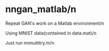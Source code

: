 # nngan_matlab/n

Repeat GAN's work on a Matlab environment/n

Using MNIST data(contained in data.mat)/n

Just run nnmultitry.m/n

